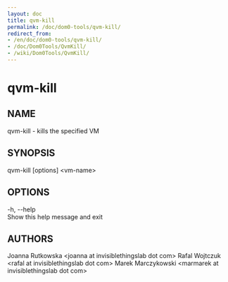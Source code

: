 ```yaml
---
layout: doc
title: qvm-kill
permalink: /doc/dom0-tools/qvm-kill/
redirect_from:
- /en/doc/dom0-tools/qvm-kill/
- /doc/Dom0Tools/QvmKill/
- /wiki/Dom0Tools/QvmKill/
---
```


qvm-kill
========

NAME
----

qvm-kill - kills the specified VM

SYNOPSIS
--------

qvm-kill [options] \<vm-name\>

OPTIONS
-------

-h, --help  
Show this help message and exit

AUTHORS
-------

Joanna Rutkowska \<joanna at invisiblethingslab dot com\>
Rafal Wojtczuk \<rafal at invisiblethingslab dot com\>
Marek Marczykowski \<marmarek at invisiblethingslab dot com\>
